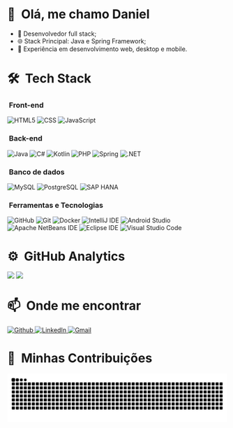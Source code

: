# 👋 &nbsp;Olá, me chamo Daniel

- 💼 Desenvolvedor full stack;
- 🌐 Stack Principal: Java e Spring Framework;
- 🚀 Experiência em desenvolvimento web, desktop e mobile.

# 🛠 &nbsp;Tech Stack

### &nbsp;Front-end
<p height="">
  <img src="https://img.shields.io/badge/HTML5-E34F26?style=for-the-badge&logo=html5&logoColor=white", height=30, title="HTML5"/>
  <img src="https://img.shields.io/badge/CSS3-1572B6?style=for-the-badge&logo=css3&logoColor=white" height=30, title="CSS"/>
  <img src="https://img.shields.io/badge/JavaScript-323330?style=for-the-badge&logo=javascript&logoColor=F7DF1E" height=30, title="JavaScript"/>
</p>

### &nbsp;Back-end

<p height="">
  <img src="https://img.shields.io/badge/Java-ED8B00?style=flat&logo=openjdk&logoColor=white" height=30, title="Java"/>
  <img src="https://img.shields.io/badge/C%23-239120?style=for-the-badge&logo=csharp&logoColor=white" height=30, title="C#"/>
  <img src="https://img.shields.io/badge/Kotlin-B125EA?style=for-the-badge&logo=kotlin&logoColor=white" height=30, title="Kotlin"/>
  <img src="https://img.shields.io/badge/PHP-777BB4?style=for-the-badge&logo=php&logoColor=white" height=30, title="PHP"/>
  <img src="https://img.shields.io/badge/Spring-6DB33F.svg?style=for-the-badge&logo=Spring&logoColor=white" height=30, title="Spring"/>
  <img src="https://img.shields.io/badge/.NET-512BD4?style=for-the-badge&logo=dotnet&logoColor=white" height=30, title=".NET"/>
</p>

### &nbsp;Banco de dados
<p height="">
  <img src="https://img.shields.io/badge/MySQL-005C84?style=for-the-badge&logo=mysql&logoColor=white" height=30, title="MySQL"/>
  <img src="https://img.shields.io/badge/PostgreSQL-316192?style=for-the-badge&logo=postgresql&logoColor=white" height=30, title="PostgreSQL"/>
  <img src="https://img.shields.io/badge/SAP-0FAAFF.svg?style=for-the-badge&logo=SAP&logoColor=white" height=30, title="SAP HANA"/>
</p>

### &nbsp;Ferramentas e Tecnologias
<p height="">
  <img src="https://img.shields.io/badge/GitHub-181717.svg?style=for-the-badge&logo=GitHub&logoColor=white" height=30, , title="GitHub"/>
  <img src="https://img.shields.io/badge/Git-F05032.svg?style=for-the-badge&logo=Git&logoColor=white" height=30, title="Git"/>
  <img src="https://img.shields.io/badge/Docker-2496ED.svg?style=for-the-badge&logo=Docker&logoColor=white" height=30, title="Docker"/>
  <img src="https://img.shields.io/badge/IntelliJ%20IDEA-000000.svg?style=for-the-badge&logo=IntelliJ-IDEA&logoColor=white" height=30, title="IntelliJ IDE"/>
  <img src="https://img.shields.io/badge/Android%20Studio-3DDC84.svg?style=for-the-badge&logo=Android-Studio&logoColor=white" height=30, title="Android Studio"/>
  <img src="https://img.shields.io/badge/Apache%20NetBeans%20IDE-1B6AC6.svg?style=for-the-badge&logo=Apache-NetBeans-IDE&logoColor=white" height=30, title="Apache NetBeans IDE"/>
  <img src="https://img.shields.io/badge/Eclipse%20IDE-2C2255.svg?style=for-the-badge&logo=Eclipse-IDE&logoColor=white" height=30, title="Eclipse IDE"/>
  <img src="https://img.shields.io/badge/Visual_Studio_Code-0078D4?style=for-the-badge&logo=visual%20studio%20code&logoColor=white" height=30, title="Visual Studio Code"/>
</p>

# ⚙️ &nbsp;GitHub Analytics

[<img src="https://github-readme-stats.vercel.app/api?username=daeldev&theme=github_dark&locale=pt-br&count_private=true" height=160>](https://github.com/daeldev)
[<img src="https://github-readme-stats.vercel.app/api/top-langs/?username=daeldev&layout=compact&theme=github_dark&locale=pt-br" height=160>](https://github.com/daeldev)

# 📫 &nbsp;Onde me encontrar
<p>
  <a href="https://github.com/daeldev" target="_blank">
    <img alt="Github" src="https://img.shields.io/badge/GitHub-%2312100E.svg?&style=for-the-badge&logo=Github&logoColor=white" height="30", title="GitHub"/>
  </a> 
  <a href="https://linkedin.com/in/daeldev" target="_blank">
    <img src="https://img.shields.io/badge/LinkedIn-0077B5?style=for-the-badge&logo=linkedin&logoColor=white" target="_blank" height="30", title="LinkedIn"/>
  </a>
  <a href="mailto:danielalmeida41263@gmail.com" target="_blank">
      <img src="https://img.shields.io/badge/Gmail-333333?style=for-the-badge&logo=gmail&logoColor=red" height="30", title="Gmail"/>
  </a>
</p>

# 🐍  &nbsp;Minhas Contribuições
<p>
  <img alt="snake eating my contributions" src="https://raw.githubusercontent.com/daeldev/daeldev/output/github-contribution-grid-snake.svg" />
</p>
